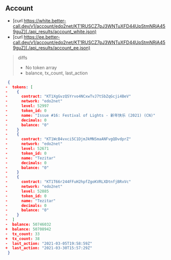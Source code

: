 ## Account

* [curl https://white.better-call.dev/v1/account/edo2net/KT1RUSCZ7pJ3WNTuXFD44UpStmNRjA459guZ](./api_results/account_white.json)
* [curl https://ee.better-call.dev/v1/account/edo2net/KT1RUSCZ7pJ3WNTuXFD44UpStmNRjA459guZ](./api_results/account_ee.json)

> diffs
> * No token array
> * balance, tx_count, last_action

```json
 {
-  tokens: [
-    {
-      contract: "KT1XgGvzQSYrvo4NCxwTvJ7tSbZqGcji4BeV"
-      network: "edo2net"
-      level: 52997
-      token_id: 0
-      name: "Issue #16: Festival of Lights - 新年快乐 (2021) (CN)"
-      decimals: 0
-      balance: "0"
-    }
-    {
-      contract: "KT1WcB4vxci5C1DjmJkMNSmaANFvgQDvdprZ"
-      network: "edo2net"
-      level: 52671
-      token_id: 0
-      name: "Tezitar"
-      decimals: 0
-      balance: "0"
-    }
-    {
-      contract: "KT1T66r244FFuH2hpfZgoKVRLXDtnfjBRxVc"
-      network: "edo2net"
-      level: 52885
-      token_id: 0
-      name: "Tezitar"
-      decimals: 0
-      balance: "0"
-    }
-  ]
-  balance: 50746032
+  balance: 50708942
-  tx_count: 33
+  tx_count: 38
-  last_action: "2021-03-05T19:58:59Z"
+  last_action: "2021-03-30T15:57:29Z"
 }
```